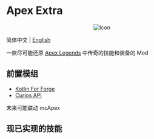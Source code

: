 # Apex Extra

<div style="text-align: center;">
    <img src="src/main/resources/assets/apex_extra/icon.webp" alt="Icon">
</div>

简体中文 | [English](README_en.md)

一款尽可能还原 [Apex Legends](https://www.ea.com/games/apex-legends) 中传奇的技能和装备的 Mod

## 前置模组
- [Kotlin For Forge](https://modrinth.com/mod/kotlin-for-forge)
- [Curios API](https://modrinth.com/mod/curios)

未来可能联动 mcApex

## 现已实现的技能